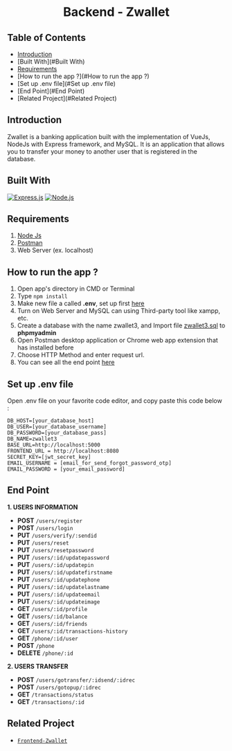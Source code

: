<h1 align="center">Backend - Zwallet</h1>

## Table of Contents

- [Introduction](#introduction)
- [Built With](#Built With)
- [Requirements](#Requirements)
- [How to run the app ?](#How to run the app ?)
- [Set up .env file](#Set up .env file)
- [End Point](#End Point)
- [Related Project](#Related Project)

## Introduction
Zwallet is a banking application built with the implementation of VueJs, NodeJs with Express framework, and MySQL. It is an application that allows you to transfer your money to another user that is registered in the database.

## Built With
[![Express.js](https://img.shields.io/badge/Express.js-4.x-orange.svg?style=rounded-square)](https://expressjs.com/en/starter/installing.html)
[![Node.js](https://img.shields.io/badge/Node.js-v.10.16-green.svg?style=rounded-square)](https://nodejs.org/)

## Requirements
1. <a href="https://nodejs.org/en/download/">Node Js</a>
2. <a href="https://www.getpostman.com/">Postman</a>
3. Web Server (ex. localhost)

## How to run the app ?
1. Open app's directory in CMD or Terminal
2. Type `npm install`
3. Make new file a called **.env**, set up first [here](#set-up-env-file)
4. Turn on Web Server and MySQL can using Third-party tool like xampp, etc.
5. Create a database with the name zwallet3, and Import file [zwallet3.sql](https://drive.google.com/file/d/1AmZEFv80fkl84suY21zm_NY__omJU1mf/view?usp=sharing) to **phpmyadmin**
6. Open Postman desktop application or Chrome web app extension that has installed before
7. Choose HTTP Method and enter request url.
8. You can see all the end point [here](#end-point)

## Set up .env file
Open .env file on your favorite code editor, and copy paste this code below :

```
DB_HOST=[your_database_host]
DB_USER=[your_database_username]
DB_PASSWORD=[your_database_pass]
DB_NAME=zwallet3
BASE_URL=http://localhost:5000
FRONTEND_URL = http://localhost:8080
SECRET_KEY=[jwt_secret_key]
EMAIL_USERNAME = [email_for_send_forgot_password_otp]
EMAIL_PASSWORD = [your_email_password]
```

## End Point

**1. USERS INFORMATION**
  * **POST** `/users/register`
  * **POST** `/users/login`
  * **PUT** `/users/verify/:sendid`
  * **PUT** `/users/reset`
  * **PUT** `/users/resetpassword`
  * **PUT**  `/users/:id/updatepassword`
  * **PUT**  `/users/:id/updatepin`
  * **PUT**  `/users/:id/updatefirstname`
  * **PUT**  `/users/:id/updatephone`
  * **PUT**  `/users/:id/updatelastname`
  * **PUT**  `/users/:id/updateemail`
  * **PUT**  `/users/:id/updateimage`
  * **GET**  `/users/:id/profile`
  * **GET**  `/users/:id/balance`
  * **GET**  `/users/:id/friends`
  * **GET**  `/users/:id/transactions-history`
  * **GET**  `/phone/:id/user`
  * **POST** `/phone`
  * **DELETE** `/phone/:id`

**2. USERS TRANSFER**
  * **POST** `/users/gotransfer/:idsend/:idrec`
  * **POST** `/users/gotopup/:idrec`
  * **GET** `/transactions/status`
  * **GET** `/transactions/:id`



## Related Project

- [`Frontend-Zwallet`](https://github.com/safiratrisa/Zwallet-Vue)
